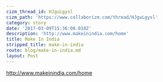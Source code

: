 ```yaml
---
cizm_thread_id: HJguLgysl
cizm_path: 'https://www.collaborizm.com/thread/HJguLgysl'
category: story
date: '2017-03-09T15:36:08.010Z'
description: 'http://www.makeinindia.com/home'
title: Make In India
stripped_title: make-in-india
route: blog/make-in-india.md
layout: Post
---
```

http://www.makeinindia.com/home

